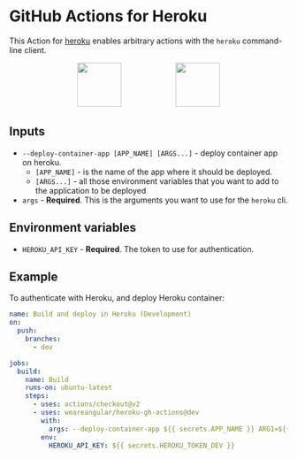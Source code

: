 # GitHub Actions for Heroku

This Action for [heroku](www.heroku.com) enables arbitrary actions with the `heroku` command-line client.

<div align="center">
<img src="https://github.githubassets.com/images/modules/site/features/actions-icon-actions.svg" height="80"></img>
&nbsp;&nbsp;
&nbsp;&nbsp;
&nbsp;&nbsp;
&nbsp;&nbsp;
&nbsp;&nbsp;
&nbsp;&nbsp;
&nbsp;&nbsp;
&nbsp;&nbsp;
<img src="https://www3.assets.heroku.com/assets/logo-purple-08fb38cebb99e3aac5202df018eb337c5be74d5214768c90a8198c97420e4201.svg" height="80"></img>
</div>

## Inputs

- `--deploy-container-app [APP_NAME] [ARGS...]` - deploy container app on heroku.
  - `[APP_NAME]` - is the name of the app where it should be deployed.
  - `[ARGS...]` - all those environment variables that you want to add to the application to be deployed
- `args` - **Required**. This is the arguments you want to use for the `heroku` cli.

## Environment variables

- `HEROKU_API_KEY` - **Required**. The token to use for authentication.

## Example

To authenticate with Heroku, and deploy Heroku container:

```yaml
name: Build and deploy in Heroku (Development)
on:
  push:
    branches:
      - dev

jobs:
  build:
    name: Build
    runs-on: ubuntu-latest
    steps:
      - uses: actions/checkout@v2
      - uses: weareangular/heroku-gh-actions@dev
        with:
          args: --deploy-container-app ${{ secrets.APP_NAME }} ARG1=${{ secrets.ARG1 }} ARG2=${{ secrets.ARG2 }}...
        env:
          HEROKU_API_KEY: ${{ secrets.HEROKU_TOKEN_DEV }}
```
